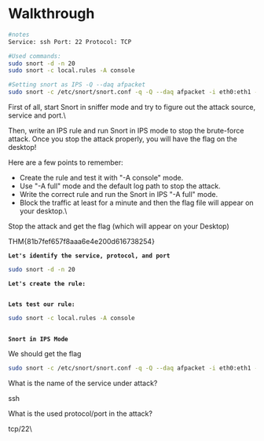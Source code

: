 # Walkthrough

```bash
#notes
Service: ssh Port: 22 Protocol: TCP
```

```bash
#Used commands:
sudo snort -d -n 20
sudo snort -c local.rules -A console

#Setting snort as IPS -Q --daq afpacket
sudo snort -c /etc/snort/snort.conf -q -Q --daq afpacket -i eth0:eth1 -A full

```

First of all, start Snort in sniffer mode and try to figure out the attack source, service and port.\


Then, write an IPS rule and run Snort in IPS mode to stop the brute-force attack. Once you stop the attack properly, you will have the flag on the desktop!

Here are a few points to remember:

* Create the rule and test it with "-A console" mode.&#x20;
* Use "-A full" mode and the default log path to stop the attack.
* Write the correct rule and run the Snort in IPS "-A full" mode.
* Block the traffic at least for a minute and then the flag file will appear on your desktop.\


Stop the attack and get the flag (which will appear on your Desktop)

THM{81b7fef657f8aaa6e4e200d616738254}

**`Let's identify the service, protocol, and port`**

```bash
sudo snort -d -n 20
```





&#x20;**`Let's create the rule:`**

<figure><img src="https://camo.githubusercontent.com/d81eb99eaff7769d4be6739cde05401e5281517b210f1ffb2589c2247829f1a1/68747470733a2f2f692e696d6775722e636f6d2f5a457150686e672e706e67" alt=""><figcaption></figcaption></figure>

**`Lets test our rule:`**

```bash
sudo snort -c local.rules -A console
```

&#x20;

<figure><img src="https://camo.githubusercontent.com/a2ee4a421fcf8dd14831dd8e2d9c19e3cbaedaf7ae0bc1440eb91a38c98d03d8/68747470733a2f2f692e696d6775722e636f6d2f626a535a3956552e706e67" alt=""><figcaption></figcaption></figure>

**`Snort in IPS Mode`**&#x20;

We should get the flag

```bash
sudo snort -c /etc/snort/snort.conf -q -Q --daq afpacket -i eth0:eth1 -A full
```

What is the name of the service under attack?

&#x20;ssh



What is the used protocol/port in the attack?

tcp/22\

